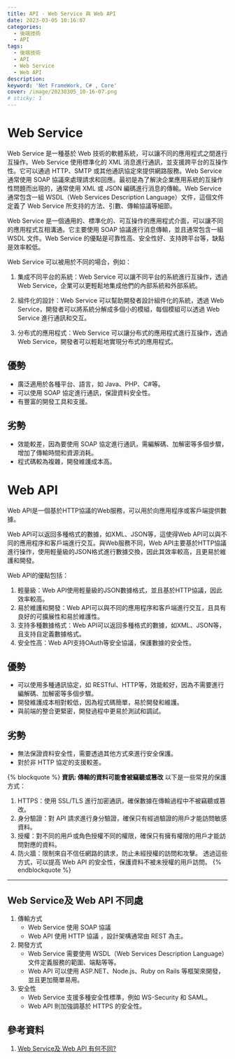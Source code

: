 ```yaml
---
title: API - Web Service 與 Web API
date: 2023-03-05 10:16:07
categories: 
  - 後端技術
  - API
tags: 
  - 後端技術
  - API
  - Web Service
  - Web API
description:
keyword: 'Net FrameWork, C# , Core'
cover: /image/20230305_10-16-07.png
# sticky: 1
---
```


# Web Service
Web Service 是一種基於 Web 技術的軟體系統，可以讓不同的應用程式之間進行互操作。Web Service 使用標準化的 XML 消息進行通訊，並支援跨平台的互操作性。它可以通過 HTTP、SMTP 或其他通訊協定來提供網路服務。Web Service 通常使用 SOAP 協議來處理請求和回應。最初是為了解決企業應用系統的互操作性問題而出現的，通常使用 XML 或 JSON 編碼進行消息的傳輸。Web Service 通常包含一組 WSDL（Web Services Description Language）文件，這個文件定義了 Web Service 所支持的方法、引數、傳輸協議等細節。

Web Service 是一個通用的、標準化的、可互操作的應用程式介面，可以讓不同的應用程式互相溝通。它主要使用 SOAP 協議進行消息傳輸，並且通常包含一組 WSDL 文件。Web Service 的優點是可靠性高、安全性好、支持跨平台等，缺點是效率較低。

Web Service 可以被用於不同的場合，例如：
1. 集成不同平台的系統：Web Service 可以讓不同平台的系統進行互操作，透過 Web Service，企業可以更輕鬆地集成他們的內部系統和外部系統。

2. 組件化的設計：Web Service 可以幫助開發者設計組件化的系統，透過 Web Service，開發者可以將系統分解成多個小的模組，每個模組可以透過 Web Service 進行通訊和交互。

3. 分布式的應用程式：Web Service 可以讓分布式的應用程式進行互操作，透過 Web Service，開發者可以輕鬆地實現分布式的應用程式。

## 優勢
- 廣泛適用於各種平台、語言，如 Java、PHP、C#等。
- 可以使用 SOAP 協定進行通訊，保證資料安全性。
- 有豐富的開發工具和支援。
## 劣勢
- 效能較差，因為要使用 SOAP 協定進行通訊，需編解碼、加解密等多個步驟，增加了傳輸時間和資源消耗。
- 程式碼較為複雜，開發維護成本高。


# Web API
Web API是一個基於HTTP協議的Web服務，可以用於向應用程序或客戶端提供數據。

Web API可以返回多種格式的數據，如XML、JSON等，這使得Web API可以與不同的應用程序和客戶端進行交互。與Web服務不同，Web API主要基於HTTP協議進行操作，使用輕量級的JSON格式進行數據交換，因此其效率較高，且更易於維護和開發。

Web API的優點包括：
1. 輕量級：Web API使用輕量級的JSON數據格式，並且基於HTTP協議，因此效率較高。
2. 易於維護和開發：Web API可以與不同的應用程序和客戶端進行交互，且具有良好的可擴展性和易於維護性。
3. 支持多種數據格式：Web API可以返回多種格式的數據，如XML、JSON等，且支持自定義數據格式。
4. 安全性高：Web API支持OAuth等安全協議，保護數據的安全性。

## 優勢
- 可以使用多種通訊協定，如 RESTful、HTTP等，效能較好，因為不需要進行編解碼、加解密等多個步驟。
- 開發維護成本相對較低，因為程式碼簡單，易於開發和維護。
- 與前端的整合更緊密，開發過程中更易於測試和調試。

## 劣勢
- 無法保證資料安全性，需要透過其他方式來進行安全保護。
- 對於非 HTTP 協定的支援較差。

{% blockquote %}
**資訊: 傳輸的資料可能會被竊聽或篡改** 
以下是一些常見的保護方式：
1. HTTPS：使用 SSL/TLS 進行加密通訊，確保數據在傳輸過程中不被竊聽或篡改。
2. 身分驗證：對 API 請求進行身分驗證，確保只有經過驗證的用戶才能訪問敏感資料。
3. 授權：對不同的用戶或角色授權不同的權限，確保只有擁有權限的用戶才能訪問對應的資料。
4. 防火牆：限制來自不信任網路的請求，防止未經授權的訪問和攻擊。
透過這些方式，可以提高 Web API 的安全性，保護資料不被未授權的用戶訪問。
{% endblockquote %}

---
## Web Service及 Web API 不同處
1. 傳輸方式
   - Web Service 使用 SOAP 協議
   - Web API 使用 HTTP 協議 ，設計架構通常由 REST 為主。
2. 開發方式
   - Web Service 需要使用 WSDL（Web Services Description Language）文件定義服務的範圍、端點等等。
   - Web API 可以使用 ASP.NET、Node.js、Ruby on Rails 等框架來開發，並且更加簡單易用。
3. 安全性
   - Web Service 支援多種安全性標準，例如 WS-Security 和 SAML。
   - Web API 則加強調基於 HTTPS 的安全性。

## 參考資料
1. [Web Service及 Web API 有何不同?](https://cychen59.blogspot.com/2019/06/web-service-web-api.html)